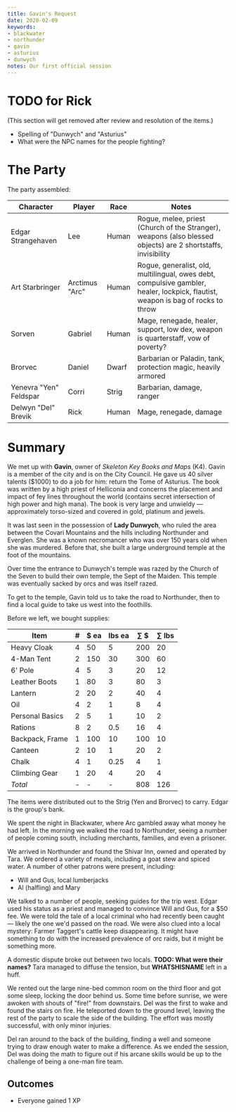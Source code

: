 ```yaml
---
title: Gavin's Request
date: 2020-02-09
keywords:
- blackwater
- northunder
- gavin
- asturius
- dunwych
notes: Our first official session
---
```


# TODO for Rick

(This section will get removed after review and resolution of the items.)

* Spelling of "Dunwych" and "Asturius"
* What were the NPC names for the people fighting?

# The Party

The party assembled:

Character | Player | Race | Notes
--------- | ------ | ---- | -----
Edgar Strangehaven | Lee | Human | Rogue, melee, priest (Church of the Stranger), weapons (also blessed objects) are 2 shortstaffs, invisibility
 Art Starbringer | Arctimus "Arc" | Human | Rogue, generalist, old, multilingual, owes debt, compulsive gambler, healer, lockpick, flautist, weapon is bag of rocks to throw
Sorven | Gabriel | Human | Mage, renegade, healer, support, low dex, weapon is quarterstaff, vow of poverty?
Brorvec | Daniel | Dwarf | Barbarian or Paladin, tank, protection magic, heavily armored
Yenevra "Yen" Feldspar | Corri | Strig | Barbarian, damage, ranger
Delwyn "Del" Brevik | Rick | Human | Mage, renegade, damage

# Summary

We met up with **Gavin**, owner of _Skeleton Key Books and Maps_ (K4).
Gavin is a member of the city and is on the City Council.
He gave us 40 silver talents ($1000) to do a job for him: return the Tome of Asturius.
The book was written by a high priest of Helliconia and concerns the placement and impact of fey lines throughout the world (contains secret intersection of high power and high mana).
The book is very large and unwieldy — approximately torso-sized and covered in gold, platinum and jewels.

It was last seen in the possession of **Lady Dunwych**, who ruled the area between the Covari Mountains and the hills including Northunder and Everglen.
She was a known necromancer who was over 150 years old when she was murdered.
Before that, she built a large underground temple at the foot of the mountains.

Over time the entrance to Dunwych's temple was razed by the Church of the Seven to build their own temple, the Sept of the Maiden.
This temple was eventually sacked by orcs and was itself razed.

To get to the temple, Gavin told us to take the road to Northunder, then to find a local guide to take us west into the foothills.

Before we left, we bought supplies:

Item | # | $ ea | lbs ea | ∑ $ | ∑ lbs
---- | --- | --- | --- | --- | ---
Heavy Cloak | 4 | 50 | 5 | 200 | 20
4-Man Tent | 2 | 150 | 30 | 300 | 60
6' Pole | 4 | 5 | 3 | 20 | 12
Leather Boots | 1 | 80 | 3 | 80 | 3
Lantern | 2 | 20 | 2 | 40 | 4
Oil | 4 | 2 | 1 | 8 | 4
Personal Basics | 2 | 5 | 1 | 10 | 2
Rations | 8 | 2 | 0.5 | 16 | 4
Backpack, Frame | 1 | 100 | 10 | 100 | 10
Canteen | 2 | 10 | 1 | 20 | 2
Chalk | 4 | 1 | 0.25 | 4 | 1
Climbing Gear | 1 | 20 | 4 | 20 | 4
_Total_ | - | - | - |  808 | 126

The items were distributed out to the Strig (Yen and Brorvec) to carry.
Edgar is the group's bank.

We spent the night in Blackwater, where Arc gambled away what money he had left.
In the morning we walked the road to Northunder, seeing a number of people coming south, including merchants, families, and even a prisoner.

We arrived in Northunder and found the Shivar Inn, owned and operated by Tara.
We ordered a variety of meals, including a goat stew and spiced water.
A number of other patrons were present, including:

* Will and Gus, local lumberjacks
* Al (halfling) and Mary

We talked to a number of people, seeking guides for the trip west.
Edgar used his status as a priest and managed to convince Will and Gus, for a $50 fee.
We were told the tale of a local criminal who had recently been caught — likely the one we'd passed on the road.
We were also clued into a local mystery: Farmer Taggert's cattle keep disappearing.
It might have something to do with the increased prevalence of orc raids, but it might be something more.

A domestic dispute broke out between two locals.
**TODO: What were their names?**
Tara managed to diffuse the tension, but **WHATSHISNAME** left in a huff.

We rented out the large nine-bed common room on the third floor and got some sleep, locking the door behind us.
Some time before sunrise, we were awoken with shouts of "fire!" from downstairs.
Del was the first to wake and found the stairs on fire.
He teleported down to the ground level, leaving the rest of the party to scale the side of the building.
The effort was mostly successful, with only minor injuries.

Del ran around to the back of the building, finding a well and someone trying to draw enough water to make a difference.
As we ended the session, Del was doing the math to figure out if his arcane skills would be up to the challenge of being a one-man fire team.

## Outcomes

* Everyone gained 1 XP
